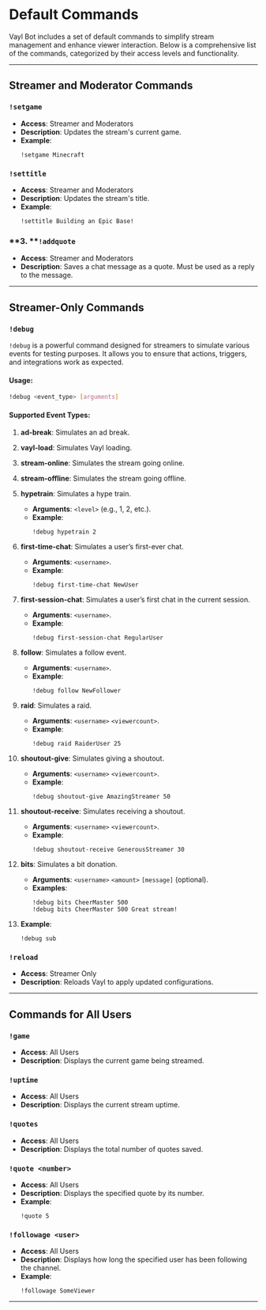 # **Default Commands**

Vayl Bot includes a set of default commands to simplify stream management and enhance viewer interaction. Below is a comprehensive list of the commands, categorized by their access levels and functionality.

---

## **Streamer and Moderator Commands**

### `!setgame`

- **Access**: Streamer and Moderators
- **Description**: Updates the stream's current game.
- **Example**:
  ```
  !setgame Minecraft
  ```

### `!settitle`

- **Access**: Streamer and Moderators
- **Description**: Updates the stream's title.
- **Example**:
  ```
  !settitle Building an Epic Base!
  ```

### \*\*3. \*\***`!addquote`**

- **Access**: Streamer and Moderators
- **Description**: Saves a chat message as a quote. Must be used as a reply to the message.

---

## **Streamer-Only Commands**

### `!debug`

`!debug` is a powerful command designed for streamers to simulate various events for testing purposes. It allows you to ensure that actions, triggers, and integrations work as expected.

#### **Usage**:

```bash
!debug <event_type> [arguments]
```

#### **Supported Event Types**:

1. **ad-break**: Simulates an ad break.


2. **vayl-load**: Simulates Vayl loading.


3. **stream-online**: Simulates the stream going online.


4. **stream-offline**: Simulates the stream going offline.


5. **hypetrain**: Simulates a hype train.

   - **Arguments**: `<level>` (e.g., 1, 2, etc.).
   - **Example**:
     ```
     !debug hypetrain 2
     ```

6. **first-time-chat**: Simulates a user’s first-ever chat.

   - **Arguments**: `<username>`.
   - **Example**:
     ```
     !debug first-time-chat NewUser
     ```

7. **first-session-chat**: Simulates a user’s first chat in the current session.

   - **Arguments**: `<username>`.
   - **Example**:
     ```
     !debug first-session-chat RegularUser
     ```

8. **follow**: Simulates a follow event.

   - **Arguments**: `<username>`.
   - **Example**:
     ```
     !debug follow NewFollower
     ```

9. **raid**: Simulates a raid.

   - **Arguments**: `<username>` `<viewercount>`.
   - **Example**:
     ```
     !debug raid RaiderUser 25
     ```

10. **shoutout-give**: Simulates giving a shoutout.

    - **Arguments**: `<username>` `<viewercount>`.
    - **Example**:
      ```
      !debug shoutout-give AmazingStreamer 50
      ```

11. **shoutout-receive**: Simulates receiving a shoutout.

    - **Arguments**: `<username>` `<viewercount>`.
    - **Example**:
      ```
      !debug shoutout-receive GenerousStreamer 30
      ```

12. **bits**: Simulates a bit donation.

    - **Arguments**: `<username>` `<amount>` `[message]` (optional).
    - **Examples**:
      ```
      !debug bits CheerMaster 500
      !debug bits CheerMaster 500 Great stream!
      ```

13. **Example**:

    ```
    !debug sub
    ```

### `!reload`

- **Access**: Streamer Only
- **Description**: Reloads Vayl to apply updated configurations.

---

## **Commands for All Users**

### `!game`

- **Access**: All Users
- **Description**: Displays the current game being streamed.

### `!uptime`

- **Access**: All Users
- **Description**: Displays the current stream uptime.

### `!quotes`

- **Access**: All Users
- **Description**: Displays the total number of quotes saved.

### `!quote <number>`

- **Access**: All Users
- **Description**: Displays the specified quote by its number.
- **Example**:
  ```
  !quote 5
  ```

### `!followage <user>`

- **Access**: All Users
- **Description**: Displays how long the specified user has been following the channel.
- **Example**:
  ```
  !followage SomeViewer
  ```

---
